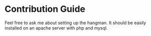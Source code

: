 # Contribution Guide

Feel free to ask me about setting up the hangman. It should be easily installed on an apache server with php and mysql.
